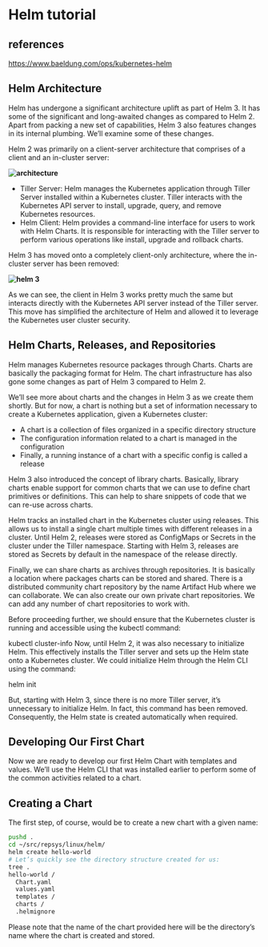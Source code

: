 # Helm tutorial

## references

https://www.baeldung.com/ops/kubernetes-helm

## Helm Architecture
Helm has undergone a significant architecture uplift as part of Helm 3. It has some of the significant and long-awaited changes as compared to Helm 2. Apart from packing a new set of capabilities, Helm 3 also features changes in its internal plumbing. We’ll examine some of these changes.

Helm 2 was primarily on a client-server architecture that comprises of a client and an in-cluster server:

 **![architecture](https://www.baeldung.com/wp-content/uploads/sites/6/2023/03/Helm-2-Architecture-768x286.webp)**

- Tiller Server: Helm manages the Kubernetes application through Tiller Server installed within a Kubernetes cluster. Tiller interacts with the Kubernetes API server to install, upgrade, query, and remove Kubernetes resources.
- Helm Client: Helm provides a command-line interface for users to work with Helm Charts. It is responsible for interacting with the Tiller server to perform various operations like install, upgrade and rollback charts.

Helm 3 has moved onto a completely client-only architecture, where the in-cluster server has been removed:

**![helm 3](https://www.baeldung.com/wp-content/uploads/sites/6/2023/03/Helm-3-Architecture-768x287.webp)**

As we can see, the client in Helm 3 works pretty much the same but interacts directly with the Kubernetes API server instead of the Tiller server. This move has simplified the architecture of Helm and allowed it to leverage the Kubernetes user cluster security.

## Helm Charts, Releases, and Repositories

Helm manages Kubernetes resource packages through Charts. Charts are basically the packaging format for Helm. The chart infrastructure has also gone some changes as part of Helm 3 compared to Helm 2.

We’ll see more about charts and the changes in Helm 3 as we create them shortly. But for now, a chart is nothing but a set of information necessary to create a Kubernetes application, given a Kubernetes cluster:

- A chart is a collection of files organized in a specific directory structure
- The configuration information related to a chart is managed in the configuration
- Finally, a running instance of a chart with a specific config is called a release

Helm 3 also introduced the concept of library charts. Basically, library charts enable support for common charts that we can use to define chart primitives or definitions. This can help to share snippets of code that we can re-use across charts.

Helm tracks an installed chart in the Kubernetes cluster using releases. This allows us to install a single chart multiple times with different releases in a cluster. Until Helm 2, releases were stored as ConfigMaps or Secrets in the cluster under the Tiller namespace. Starting with Helm 3, releases are stored as Secrets by default in the namespace of the release directly.

Finally, we can share charts as archives through repositories. It is basically a location where packages charts can be stored and shared. There is a distributed community chart repository by the name Artifact Hub where we can collaborate. We can also create our own private chart repositories. We can add any number of chart repositories to work with.

Before proceeding further, we should ensure that the Kubernetes cluster is running and accessible using the kubectl command:

kubectl cluster-info
Now, until Helm 2, it was also necessary to initialize Helm. This effectively installs the Tiller server and sets up the Helm state onto a Kubernetes cluster. We could initialize Helm through the Helm CLI using the command:

helm init

But, starting with Helm 3, since there is no more Tiller server, it’s unnecessary to initialize Helm. In fact, this command has been removed. Consequently, the Helm state is created automatically when required.

## Developing Our First Chart

Now we are ready to develop our first Helm Chart with templates and values. We’ll use the Helm CLI that was installed earlier to perform some of the common activities related to a chart.

## Creating a Chart

The first step, of course, would be to create a new chart with a given name:

```bash
pushd .
cd ~/src/repsys/linux/helm/
helm create hello-world
# Let’s quickly see the directory structure created for us:
tree .
hello-world /
  Chart.yaml
  values.yaml
  templates /
  charts /
  .helmignore
```

Please note that the name of the chart provided here will be the directory’s name where the chart is created and stored.



